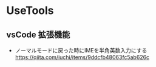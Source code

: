 # UseTools
## vsCode 拡張機能
- ノーマルモードに戻った時にIMEを半角英数入力にする
<br>https://qiita.com/iuchi/items/9ddcfb48063fc5ab626c
